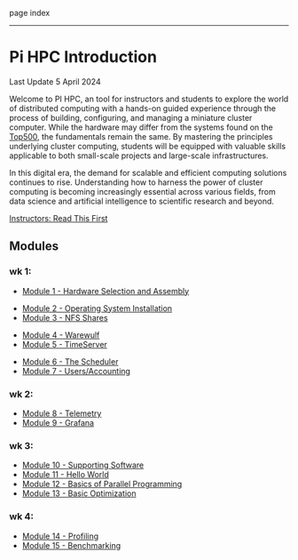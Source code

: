 page
index


---

# Pi HPC Introduction

<span class="small">Last Update 5 April 2024</span>

Welcome to PI HPC, an tool for instructors and students to explore the world of distributed computing with a hands-on guided experience through the process of building, configuring, and managing a miniature cluster computer. While the hardware may differ from the systems found on the [Top500](https://top500.org), the fundamentals remain the same. By mastering the principles underlying cluster computing, students will be equipped with valuable skills applicable to both small-scale projects and large-scale infrastructures.

In this digital era, the demand for scalable and efficient computing solutions continues to rise. Understanding how to harness the power of cluster computing is becoming increasingly essential across various fields, from data science and artificial intelligence to scientific research and beyond.

[Instructors: Read This First](instructors)

## Modules

### wk 1:
- [Module 1 - Hardware Selection and Assembly](modules/hardware-selection.md)
<!-- TODO: john needs to do this-->
- [Module 2 - Operating System Installation](modules/os-install.md)
- [Module 3 - NFS Shares](modules/nfs.md)
<!-- TODO: Tess needs to update chrony.md to reflect pi5 changes -->
- [Module 4 - Warewulf](modules/ww.md)
- [Module 5 - TimeServer](modules/chrony.md)
<!-- TODO: waiting on vince to get back to know how to do this step -->
- [Module 6 - The Scheduler](modules/slurm.md)
- [Module 7 - Users/Accounting](modules/accounting.md)
### wk 2:
- [Module 8 - Telemetry]()
- [Module 9 - Grafana]()
### wk 3:
- [Module 10 - Supporting Software](modules/supporting-software.md)
- [Module 11 - Hello World](modules/hello-world.md)
- [Module 12 - Basics of Parallel Programming]()    <!--john-->
- [Module 13 - Basic Optimization]()
### wk 4:
- [Module 14 - Profiling]()
- [Module 15 - Benchmarking]()                      <!--tess or drew-->


<!-- not rn 
<!-- - [Module 11 - Parallel Storage (Optional)](module-11) -->
<!-- - Module 12 - GPU Compute (Optional)            plans need to be finalized for this -->
<!-- - Module 14 - Challenges                        also john -->
